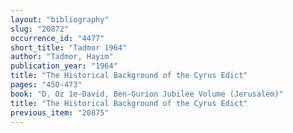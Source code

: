 ```yaml
---
layout: "bibliography"
slug: "20872"
occurrence_id: "4477"
short_title: "Tadmor 1964"
author: "Tadmor, Hayim"
publication_year: "1964"
title: "The Historical Background of the Cyrus Edict"
pages: "450-473"
book: "D. Oz 1e-David, Ben-Gurion Jubilee Volume (Jerusalem)"
title: "The Historical Background of the Cyrus Edict"
previous_item: "20875"
---
```

